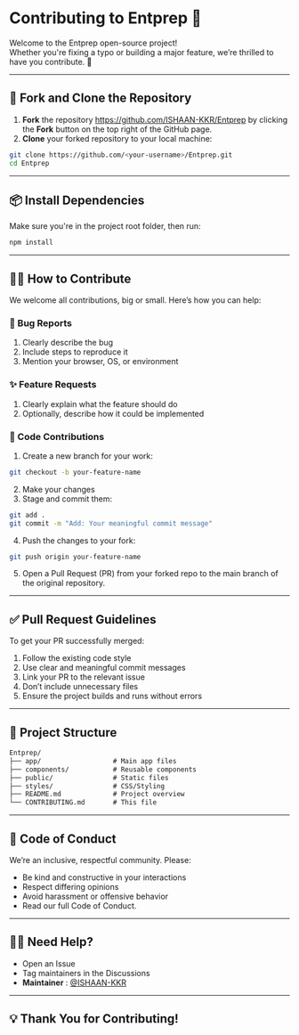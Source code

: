 # Contributing to Entprep 🚀

Welcome to the Entprep open-source project!  
Whether you're fixing a typo or building a major feature, we’re thrilled to have you contribute. 🤗


---

## 🔁 Fork and Clone the Repository

1. **Fork** the repository https://github.com/ISHAAN-KKR/Entprep by clicking the **Fork** button on the top right of the GitHub page.
2. **Clone** your forked repository to your local machine:

```bash
git clone https://github.com/<your-username>/Entprep.git
cd Entprep
```


---

## 📦 Install Dependencies

Make sure you're in the project root folder, then run:

```bash
npm install
```

---

## 🧑‍💻 How to Contribute

We welcome all contributions, big or small. Here’s how you can help:

### 🐛 Bug Reports

1. Clearly describe the bug
2. Include steps to reproduce it
3. Mention your browser, OS, or environment

### ✨ Feature Requests

1. Clearly explain what the feature should do
2. Optionally, describe how it could be implemented

### 🧹 Code Contributions

1. Create a new branch for your work:

```bash
git checkout -b your-feature-name
``` 
2. Make your changes
3. Stage and commit them:

```bash
git add .
git commit -m "Add: Your meaningful commit message"
```

4. Push the changes to your fork:

```bash
git push origin your-feature-name
```

5. Open a Pull Request (PR) from your forked repo to the main branch of the original repository.


---

## ✅ Pull Request Guidelines

To get your PR successfully merged:

1. Follow the existing code style
2. Use clear and meaningful commit messages
3. Link your PR to the relevant issue 
4. Don’t include unnecessary files 
5. Ensure the project builds and runs without errors


---

## 📁 Project Structure

```txt
Entprep/
├── app/                  # Main app files
├── components/           # Reusable components
├── public/               # Static files
├── styles/               # CSS/Styling
├── README.md             # Project overview
└── CONTRIBUTING.md       # This file
```


---

## 🤝 Code of Conduct

We’re an inclusive, respectful community.
Please:

- Be kind and constructive in your interactions  
- Respect differing opinions  
- Avoid harassment or offensive behavior  
- Read our full Code of Conduct.


---

## 🙋‍♀️ Need Help?

- Open an Issue
- Tag maintainers in the Discussions
- **Maintainer** : [@ISHAAN-KKR](https://github.com/ISHAAN-KKR)


---

## 💡 Thank You for Contributing!


